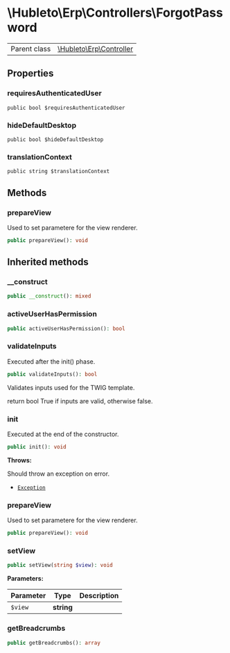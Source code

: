 
# \Hubleto\Erp\Controllers\ForgotPassword
<table class='table-default dense'>
<tr><td>Parent class</td><td><a href="../Controller">\Hubleto\Erp\Controller</a></td></tr></table>


## Properties

### requiresAuthenticatedUser

`public bool $requiresAuthenticatedUser`


### hideDefaultDesktop

`public bool $hideDefaultDesktop`


### translationContext

`public string $translationContext`


## Methods

### prepareView

Used to set parametere for the view renderer.

```php
public prepareView(): void
```


## Inherited methods

### __construct

```php
public __construct(): mixed
```


### activeUserHasPermission

```php
public activeUserHasPermission(): bool
```


### validateInputs

Executed after the init() phase.

```php
public validateInputs(): bool
```

Validates inputs used for the TWIG template.

return bool True if inputs are valid, otherwise false.


### init

Executed at the end of the constructor.

```php
public init(): void
```

**Throws:**

Should throw an exception on error.
- [`Exception`](../../../Exception)


### prepareView

Used to set parametere for the view renderer.

```php
public prepareView(): void
```


### setView

```php
public setView(string $view): void
```

**Parameters:**

| Parameter | Type       | Description |
|-----------|------------|-------------|
| `$view`   | **string** |             |


### getBreadcrumbs

```php
public getBreadcrumbs(): array
```

